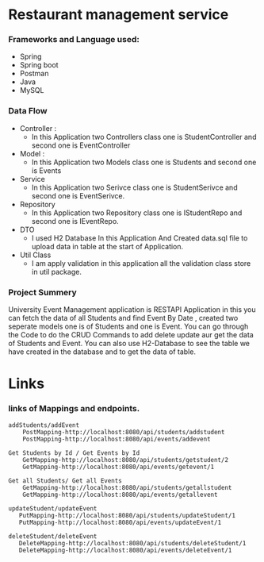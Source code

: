 # Restaurant management service
### Frameworks and Language used:
 

* Spring
* Spring boot
* Postman
* Java
* MySQL

### Data Flow 
* Controller :
    * In this Application two Controllers class one is StudentController and second one is EventController
* Model :
    * In this Application two Models class one is Students  and second one is Events
* Service
  * In this Application two Serivce class one is StudentSerivce and second one is EventSerivce.
* Repository
  * In this Application two Repository class one is IStudentRepo and second one is IEventRepo.
* DTO
  * I used H2 Database In this Application And Created data.sql file to upload data in table at the start of Application.
* Util Class
  * I am apply validation in this application all the validation class store in util package.

### Project Summery

University Event Management application is RESTAPI Application in this you can fetch the data of all Students and find Event By Date , created two seperate models one is of Students and one is Event. You can go through the Code to do the CRUD Commands to add delete update aur get the data of Students and Event. You can also use H2-Database to see the table we have created in the database and to get the data of table.

# Links

### links of Mappings and endpoints.

    addStudents/addEvent
        PostMapping-http://localhost:8080/api/students/addstudent
        PostMapping-http://localhost:8080/api/events/addevent
     
    Get Students by Id / Get Events by Id
        GetMapping-http://localhost:8080/api/students/getstudent/2
        GetMapping-http://localhost:8080/api/events/getevent/1
    
    Get all Students/ Get all Events
        GetMapping-http://localhost:8080/api/students/getallstudent
        GetMapping-http://localhost:8080/api/events/getallevent
    
    updateStudent/updateEvent
       PutMapping-http://localhost:8080/api/students/updateStudent/1
       PutMapping-http://localhost:8080/api/events/updateEvent/1
    
    deleteStudent/deleteEvent
       DeleteMapping-http://localhost:8080/api/students/deleteStudent/1
       DeleteMapping-http://localhost:8080/api/events/deleteEvent/1
      
 
 
